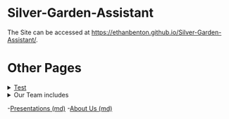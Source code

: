 # Silver-Garden-Assistant

 The Site can be accessed at 
 <https://ethanbenton.github.io/Silver-Garden-Assistant/>.

 # Other Pages

    

<details><summary><a href="https://ethanbenton.github.io/Silver-Garden-Assistant/">Test</a></summary>

Test

</details>

<details>
  <summary>Our Team includes</summary>

    -Ethan Benton
    -Kai Buckhalter
    -Justin Cantoria
    -Seth Groves
    -Joshua Miller
    -Jonah Peterson
    -James Tieu

</details>

  -[Presentations (md)](presentations)
  -[About Us (md)](about_us)
